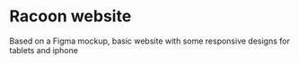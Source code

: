 
# Racoon website

Based on a Figma mockup, basic website with some responsive designs for tablets and iphone